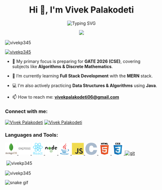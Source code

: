 <h1 align="center">Hi 👋, I'm Vivek Palakodeti</h1>
<p align="center">
  <img src="https://readme-typing-svg.herokuapp.com?font=Space+Grotesk&size=30&duration=1800&pause=1200&color=008B8B&center=true&vCenter=true&width=700&lines=GATE+2026+(CSE)+Aspirant;Full+Stack+Developer;Java+&+DSA+Enthusiast" alt="Typing SVG"/>
</p>

<div align="center">
  <img src="https://user-images.githubusercontent.com/74038190/212749447-bfb7e725-6987-49d9-ae85-2015e3e7cc41.gif" width="500">
</div>

<p align="left"> <img src="https://komarev.com/ghpvc/?username=vivekp345&label=Profile%20views&color=0e75b6&style=flat" alt="vivekp345" /> </p>

<p align="left"> <a href="https://github.com/ryo-ma/github-profile-trophy"><img src="https://github-profile-trophy.vercel.app/?username=vivekp345" alt="vivekp345" /></a> </p>

- 🎯 My primary focus is preparing for **GATE 2026 (CSE)**, covering subjects like **Algorithms & Discrete Mathematics**.
- 🌱 I’m currently learning **Full Stack Development** with the **MERN** stack.
- 💻 I'm also actively practicing **Data Structures & Algorithms** using **Java**.

- 📫 How to reach me: **vivekpalakodeti06@gmail.com**

<h3 align="left">Connect with me:</h3>
<p align="left">
<a href="https://www.linkedin.com/in/vivek-palakodeti-a66aaa31a/" target="blank"><img align="center" src="https://raw.githubusercontent.com/rahuldkjain/github-profile-readme-generator/master/src/images/icons/Social/linked-in-alt.svg" alt="Vivek Palakodeti" height="30" width="40" /></a>
<a href="https://www.hackerrank.com/your-hackerrank-username" target="blank"><img align="center" src="https://raw.githubusercontent.com/rahuldkjain/github-profile-readme-generator/master/src/images/icons/Social/hackerrank.svg" alt="Vivek Palakodeti" height="30" width="40" /></a>
</p>

<h3 align="left">Languages and Tools:</h3>
<p align="left">
  <a href="https://www.mongodb.com/" target="_blank" rel="noreferrer"> <img src="https://raw.githubusercontent.com/devicons/devicon/master/icons/mongodb/mongodb-original-wordmark.svg" alt="mongodb" width="40" height="40"/> </a> 
  <a href="https://expressjs.com" target="_blank" rel="noreferrer"> <img src="https://raw.githubusercontent.com/devicons/devicon/master/icons/express/express-original-wordmark.svg" alt="express" width="40" height="40"/> </a> 
  <a href="https://reactjs.org/" target="_blank" rel="noreferrer"> <img src="https://raw.githubusercontent.com/devicons/devicon/master/icons/react/react-original-wordmark.svg" alt="react" width="40" height="40"/> </a> 
  <a href="https://nodejs.org" target="_blank" rel="noreferrer"> <img src="https://raw.githubusercontent.com/devicons/devicon/master/icons/nodejs/nodejs-original-wordmark.svg" alt="nodejs" width="40" height="40"/> </a> 
  <a href="https://www.java.com" target="_blank" rel="noreferrer"> <img src="https://raw.githubusercontent.com/devicons/devicon/master/icons/java/java-original.svg" alt="java" width="40" height="40"/> </a> 
  <a href="https://developer.mozilla.org/en-US/docs/Web/JavaScript" target="_blank" rel="noreferrer"> <img src="https://raw.githubusercontent.com/devicons/devicon/master/icons/javascript/javascript-original.svg" alt="javascript" width="40" height="40"/> </a> 
  <a href="https://www.cprogramming.com/" target="_blank" rel="noreferrer"> <img src="https://raw.githubusercontent.com/devicons/devicon/master/icons/c/c-original.svg" alt="c" width="40" height="40"/> </a>
  <a href="https://www.w3.org/html/" target="_blank" rel="noreferrer"> <img src="https://raw.githubusercontent.com/devicons/devicon/master/icons/html5/html5-original-wordmark.svg" alt="html5" width="40" height="40"/> </a> 
  <a href="https://www.w3schools.com/css/" target="_blank" rel="noreferrer"> <img src="https://raw.githubusercontent.com/devicons/devicon/master/icons/css3/css3-original-wordmark.svg" alt="css3" width="40" height="40"/> </a> 
  <a href="https://git-scm.com/" target="_blank" rel="noreferrer"> <img src="https://www.vectorlogo.zone/logos/git-scm/git-scm-icon.svg" alt="git" width="40" height="40"/> </a> 
</p>

<p>&nbsp;<img align="center" src="https://github-readme-stats.vercel.app/api?username=vivekp345&show_icons=true&locale=en&theme=dark" alt="vivekp345" /></p>

<p><img align="center" src="https://github-readme-streak-stats.herokuapp.com/?user=vivekp345&theme=dark" alt="vivekp345" /></p>

![snake gif](https://github.com/vivekp345/vivekp345/blob/output/github-contribution-grid-snake.svg)
